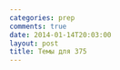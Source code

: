 ```yaml
---
categories: prep
comments: true
date: 2014-01-14T20:03:00
layout: post
title: Темы для 375
---
```



